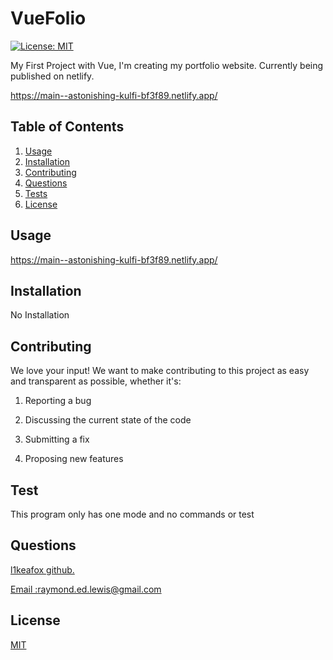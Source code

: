 # VueFolio

[![License: MIT](https://img.shields.io/badge/License-MIT-yellow.svg)](https://opensource.org/licenses/MIT)

My First Project with Vue, I'm creating my portfolio website.  Currently being published on netlify. 

https://main--astonishing-kulfi-bf3f89.netlify.app/


## Table of Contents

1.  [Usage](#Usage)
2.  [Installation](#Installation)
3.  [Contributing](#Contributing)
4.  [Questions](#Questions)
5.  [Tests](#Tests)
6.  [License](#License)

## Usage

https://main--astonishing-kulfi-bf3f89.netlify.app/

## Installation

No Installation

## Contributing

We love your input! We want to make contributing to this project as easy and transparent as possible, whether it's:

1.  Reporting a bug

2.  Discussing the current state of the code

3.  Submitting a fix

4.  Proposing new features

## Test

This program only has one mode and no commands or test

## Questions

<a href='https://github.com/l1keafox'>l1keafox github.</a>

<a href="mailto: raymond.ed.lewis@gmail.com">Email :raymond.ed.lewis@gmail.com</a>

## License

[MIT](https://choosealicense.com/licenses/mit/)

